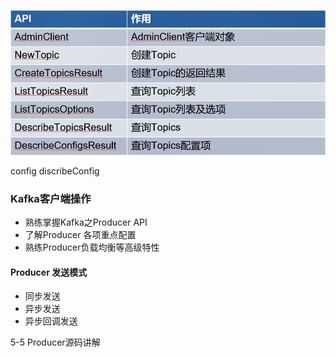 
![img.png](img/img.png)

config 
discribeConfig

### Kafka客户端操作
* 熟练掌握Kafka之Producer API
* 了解Producer 各项重点配置
* 熟练Producer负载均衡等高级特性


#### Producer 发送模式
* 同步发送
* 异步发送
* 异步回调发送

5-5 Producer源码讲解
